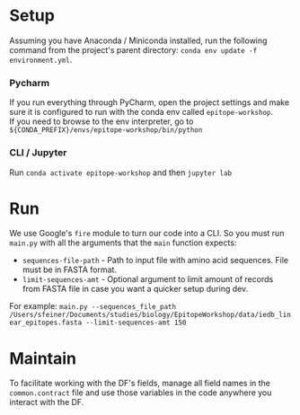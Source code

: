 # Setup
Assuming you have Anaconda / Miniconda installed, run the following command from the project's 
parent directory: `conda env update -f environment.yml`.

### Pycharm
If you run everything through PyCharm, open the project settings and make sure
it is configured to run with the conda env called `epitope-workshop`. <br />
If you need to browse to the env interpreter, go to  `${CONDA_PREFIX}/envs/epitope-workshop/bin/python`

### CLI / Jupyter
Run `conda activate epitope-workshop` and then `jupyter lab`

# Run
We use Google's `fire` module to turn our code into a CLI. So you must run `main.py`
with all the arguments that the `main` function expects:
* `sequences-file-path` - Path to input file with amino acid sequences. File must be in FASTA format.
* `limit-sequences-amt` - Optional argument to limit amount of records from FASTA file
in case you want a quicker setup during dev.
  
For example: `main.py --sequences_file_path /Users/sfeiner/Documents/studies/biology/EpitopeWorkshop/data/iedb_linear_epitopes.fasta --limit-sequences-amt 150`

# Maintain
To facilitate working with the DF's fields, manage all field names in the `common.contract` file
and use those variables in the code anywhere you interact with the DF. 